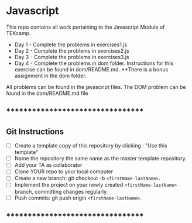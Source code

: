 # Javascript

This repo contains all work pertaining to the Javascript Module of TEKcamp.  


* Day 1 - Complete the problems in exercises1.js
* Day 2 - Complete the problems in exercises2.js
* Day 3 - Complete the problems in exercises3.js
* Day 4 - Complete the problems in dom folder.  Instructions for this exercise can be found in dom/README.md.  **There is a bonus assignment in the dom folder.

All problems can be found in the javascript files.  The DOM problem can be found in the dom/README.md file


## ********************************
## Git Instructions
- [ ] Create a template copy of this repository by clicking : "Use this template"
- [ ] Name the repository the same name as the master template repository.  
- [ ] Add your TA as collaborator
- [ ] Clone YOUR repo to your local computer
- [ ] Create a new branch: git checkout -b `<firstName-lastName>`.
- [ ] Implement the project on your newly created `<firstName-lastName>` branch, committing changes regularly.
- [ ] Push commits: git push origin `<firstName-lastName>`.
## ********************************
